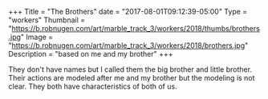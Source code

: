 +++
Title = "The Brothers"
date = "2017-08-01T09:12:39-05:00"
Type = "workers"
Thumbnail = "https://b.robnugen.com/art/marble_track_3/workers/2018/thumbs/brothers.jpg"
Image = "https://b.robnugen.com/art/marble_track_3/workers/2018/brothers.jpg"
Description = "based on me and my brother"
+++

They don't have names but I called them the big brother and little brother. Their actions are modeled after me and my brother but the modeling is not clear.  They both have characteristics of both of us.
